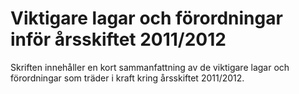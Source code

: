 # Viktigare lagar och förordningar inför årsskiftet 2011/2012

Skriften innehåller en kort sammanfattning av de viktigare lagar och förordningar som träder i kraft kring årsskiftet 2011/2012.
